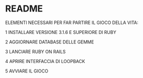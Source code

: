 # README




ELEMENTI NECESSARI PER FAR PARTIRE IL GIOCO DELLA VITA:

1 INSTALLARE VERSIONE 3.1.6 E SUPERIORE DI RUBY

2 AGGIORNARE DATABASE DELLE GEMME

3 LANCIARE RUBY ON RAILS

4 APRIRE INTERFACCIA DI LOOPBACK  

5 AVVIARE IL GIOCO


